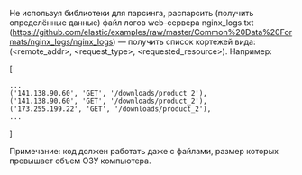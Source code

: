 Не используя библиотеки для парсинга, распарсить (получить определённые данные) файл логов web-сервера nginx_logs.txt
(https://github.com/elastic/examples/raw/master/Common%20Data%20Formats/nginx_logs/nginx_logs) 
— получить список кортежей вида: (<remote_addr>, <request_type>, <requested_resource>). Например:

[

    ...
    ('141.138.90.60', 'GET', '/downloads/product_2'),
    ('141.138.90.60', 'GET', '/downloads/product_2'),
    ('173.255.199.22', 'GET', '/downloads/product_2'),
    ...

]

Примечание: код должен работать даже с файлами, размер которых превышает объем ОЗУ компьютера.
